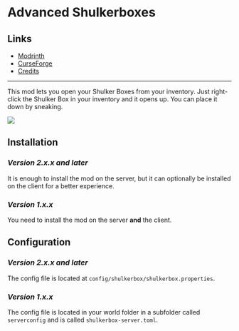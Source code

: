 <!-- modrinth_exclude.start -->

# Advanced Shulkerboxes

## Links

- [Modrinth](https://modrinth.com/mod/advanced-shulkerboxes)
- [CurseForge](https://www.curseforge.com/minecraft/mc-mods/advanced-shulkerboxes)
- [Credits](https://modrepo.de/minecraft/shulkerbox/credits)

---

<!-- modrinth_exclude.end -->

This mod lets you open your Shulker Boxes from your inventory.
Just right-click the Shulker Box in your inventory and it opens up.
You can place it down by sneaking.

![](https://media.giphy.com/media/U8eGzAY8suFpuAyMQv/giphy.gif)


## Installation

### *Version 2.x.x and later*

It is enough to install the mod on the server, but it can optionally be installed on the client for a better experience.

### *Version 1.x.x*

You need to install the mod on the server **and** the client.


## Configuration

### *Version 2.x.x and later*

The config file is located at `config/shulkerbox/shulkerbox.properties`.

### *Version 1.x.x*

The config file is located in your world folder in a subfolder called `serverconfig` and is called `shulkerbox-server.toml`.
